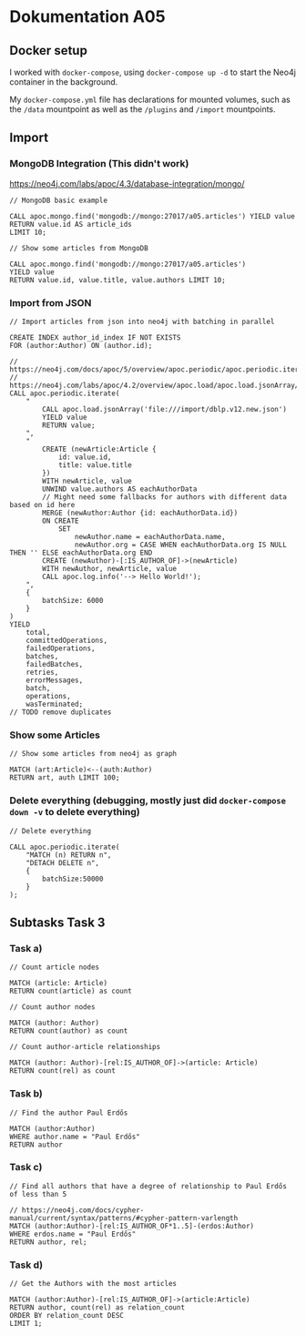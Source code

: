# Dokumentation A05

## Docker setup

I worked with `docker-compose`, using `docker-compose up -d` to start the Neo4j container in the background.

My `docker-compose.yml` file has declarations for mounted volumes, such as the `/data` mountpoint as well as the `/plugins` and `/import` mountpoints.

## Import

### MongoDB Integration (This didn't work)

<https://neo4j.com/labs/apoc/4.3/database-integration/mongo/>

```neo4j
// MongoDB basic example

CALL apoc.mongo.find('mongodb://mongo:27017/a05.articles') YIELD value
RETURN value.id AS article_ids
LIMIT 10;
```

```neo4j
// Show some articles from MongoDB

CALL apoc.mongo.find('mongodb://mongo:27017/a05.articles')
YIELD value
RETURN value.id, value.title, value.authors LIMIT 10;
```

### Import from JSON

```neo4j
// Import articles from json into neo4j with batching in parallel

CREATE INDEX author_id_index IF NOT EXISTS
FOR (author:Author) ON (author.id);

// https://neo4j.com/docs/apoc/5/overview/apoc.periodic/apoc.periodic.iterate/#_config_parameters
// https://neo4j.com/labs/apoc/4.2/overview/apoc.load/apoc.load.jsonArray/
CALL apoc.periodic.iterate(
    "
        CALL apoc.load.jsonArray('file:///import/dblp.v12.new.json')
        YIELD value
        RETURN value;
    ",
    "
        CREATE (newArticle:Article {
            id: value.id,
            title: value.title
        })
        WITH newArticle, value
        UNWIND value.authors AS eachAuthorData
        // Might need some fallbacks for authors with different data based on id here
        MERGE (newAuthor:Author {id: eachAuthorData.id})
        ON CREATE
            SET
                newAuthor.name = eachAuthorData.name,
                newAuthor.org = CASE WHEN eachAuthorData.org IS NULL THEN '' ELSE eachAuthorData.org END
        CREATE (newAuthor)-[:IS_AUTHOR_OF]->(newArticle)
        WITH newAuthor, newArticle, value
        CALL apoc.log.info('--> Hello World!');
    ",
    {
        batchSize: 6000
    }
)
YIELD
    total,
    committedOperations,
    failedOperations,
    batches,
    failedBatches,
    retries,
    errorMessages,
    batch,
    operations,
    wasTerminated;
// TODO remove duplicates
```

### Show some Articles

```neo4j
// Show some articles from neo4j as graph

MATCH (art:Article)<--(auth:Author)
RETURN art, auth LIMIT 100;
```

### Delete everything (debugging, mostly just did `docker-compose down -v` to delete everything)

```neo4j
// Delete everything

CALL apoc.periodic.iterate(
    "MATCH (n) RETURN n",
    "DETACH DELETE n",
    {
        batchSize:50000
    }
);
```

## Subtasks Task 3

### Task a)

```neo4j
// Count article nodes

MATCH (article: Article)
RETURN count(article) as count
```

```neo4j
// Count author nodes

MATCH (author: Author)
RETURN count(author) as count
```

```neo4j
// Count author-article relationships

MATCH (author: Author)-[rel:IS_AUTHOR_OF]->(article: Article)
RETURN count(rel) as count
```

### Task b)

```neo4j
// Find the author Paul Erdős

MATCH (author:Author)
WHERE author.name = "Paul Erdős"
RETURN author
```

### Task c)

```neo4j
// Find all authors that have a degree of relationship to Paul Erdős of less than 5

// https://neo4j.com/docs/cypher-manual/current/syntax/patterns/#cypher-pattern-varlength
MATCH (author:Author)-[rel:IS_AUTHOR_OF*1..5]-(erdos:Author)
WHERE erdos.name = "Paul Erdős"
RETURN author, rel;
```

### Task d)

```neo4j
// Get the Authors with the most articles

MATCH (author:Author)-[rel:IS_AUTHOR_OF]->(article:Article)
RETURN author, count(rel) as relation_count
ORDER BY relation_count DESC
LIMIT 1;
```
